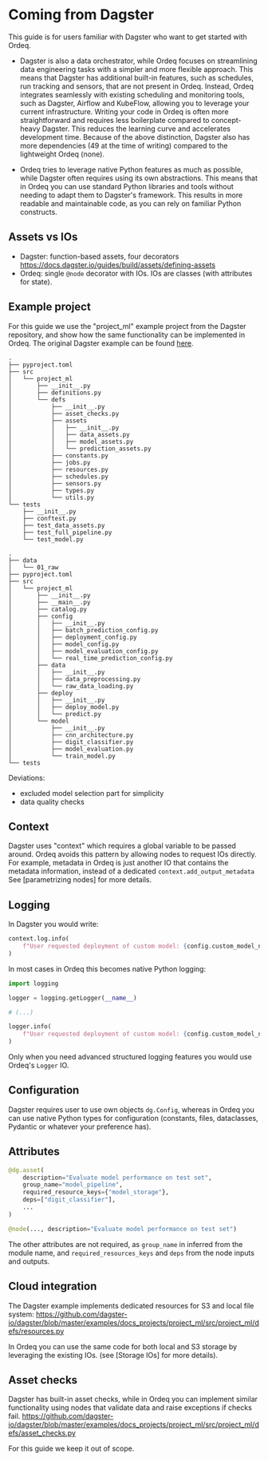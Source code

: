 # Coming from Dagster

This guide is for users familiar with Dagster who want to get started with Ordeq.

- Dagster is also a data orchestrator, while Ordeq focuses on streamlining data engineering tasks with a simpler and more flexible approach.
    This means that Dagster has additional built-in features, such as schedules, run tracking and sensors, that are not present in Ordeq.
    Instead, Ordeq integrates seamlessly with existing scheduling and monitoring tools, such as Dagster, Airflow and KubeFlow, allowing you to leverage your current infrastructure.
    Writing your code in Ordeq is often more straightforward and requires less boilerplate compared to concept-heavy Dagster.
    This reduces the learning curve and accelerates development time.
    Because of the above distinction, Dagster also has more dependencies (49 at the time of writing) compared to the lightweight Ordeq (none).

- Ordeq tries to leverage native Python features as much as possible, while Dagster often requires using its own abstractions.
    This means that in Ordeq you can use standard Python libraries and tools without needing to adapt them to Dagster's framework.
    This results in more readable and maintainable code, as you can rely on familiar Python constructs.

## Assets vs IOs

- Dagster: function-based assets, four decorators https://docs.dagster.io/guides/build/assets/defining-assets
- Ordeq: single `@node` decorator with IOs. IOs are classes (with attributes for state).

## Example project

For this guide we use the "project_ml" example project from the Dagster repository, and show how the same functionality can be implemented in Ordeq.
The original Dagster example can be found [here](https://github.com/dagster-io/dagster/tree/master/examples/docs_projects/project_ml).

```text title="Dagster project structure"
.
├── pyproject.toml
├── src
│   └── project_ml
│       ├── __init__.py
│       ├── definitions.py
│       └── defs
│           ├── __init__.py
│           ├── asset_checks.py
│           ├── assets
│           │   ├── __init__.py
│           │   ├── data_assets.py
│           │   ├── model_assets.py
│           │   └── prediction_assets.py
│           ├── constants.py
│           ├── jobs.py
│           ├── resources.py
│           ├── schedules.py
│           ├── sensors.py
│           ├── types.py
│           └── utils.py
└── tests
    ├── __init__.py
    ├── conftest.py
    ├── test_data_assets.py
    ├── test_full_pipeline.py
    └── test_model.py
```


```text title="Ordeq project structure"
.
├── data
│   └── 01_raw
├── pyproject.toml
├── src
│   └── project_ml
│       ├── __init__.py
│       ├── __main__.py
│       ├── catalog.py
│       ├── config
│       │   ├── __init__.py
│       │   ├── batch_prediction_config.py
│       │   ├── deployment_config.py
│       │   ├── model_config.py
│       │   ├── model_evaluation_config.py
│       │   └── real_time_prediction_config.py
│       ├── data
│       │   ├── __init__.py
│       │   ├── data_preprocessing.py
│       │   └── raw_data_loading.py
│       ├── deploy
│       │   ├── __init__.py
│       │   ├── deploy_model.py
│       │   └── predict.py
│       └── model
│           ├── __init__.py
│           ├── cnn_architecture.py
│           ├── digit_classifier.py
│           ├── model_evaluation.py
│           └── train_model.py
└── tests
```

Deviations:
- excluded model selection part for simplicity
- data quality checks

## Context

Dagster uses "context" which requires a global variable to be passed around.
Ordeq avoids this pattern by allowing nodes to request IOs directly.
For example, metadata in Ordeq is just another IO that contains the metadata information, instead of a dedicated `context.add_output_metadata`
See [parametrizing nodes] for more details.

## Logging

In Dagster you would write:

```python
context.log.info(
    f"User requested deployment of custom model: {config.custom_model_name}"
)
```

In most cases in Ordeq this becomes native Python logging:

```python
import logging

logger = logging.getLogger(__name__)

# (...)

logger.info(
    f"User requested deployment of custom model: {config.custom_model_name}"
)
```

Only when you need advanced structured logging features you would use Ordeq's `Logger` IO.

## Configuration

Dagster requires user to use own objects `dg.Config`, whereas in Ordeq you can use
native Python types for configuration (constants, files, dataclasses, Pydantic or whatever your preference has).

## Attributes

```python
@dg.asset(
    description="Evaluate model performance on test set",
    group_name="model_pipeline",
    required_resource_keys={"model_storage"},
    deps=["digit_classifier"],
    ...
)
```

```python
@node(..., description="Evaluate model performance on test set")
```

The other attributes are not required, as `group_name` in inferred from the module name, and `required_resources_keys` and `deps` from the node inputs and outputs.

## Cloud integration

The Dagster example implements dedicated resources for S3 and local file system:
https://github.com/dagster-io/dagster/blob/master/examples/docs_projects/project_ml/src/project_ml/defs/resources.py

In Ordeq you can use the same code for both local and S3 storage by leveraging the existing IOs.
(see [Storage IOs] for more details).

## Asset checks

Dagster has built-in asset checks, while in Ordeq you can implement similar functionality using nodes that validate data and raise exceptions if checks fail.
https://github.com/dagster-io/dagster/blob/master/examples/docs_projects/project_ml/src/project_ml/defs/asset_checks.py

For this guide we keep it out of scope.
